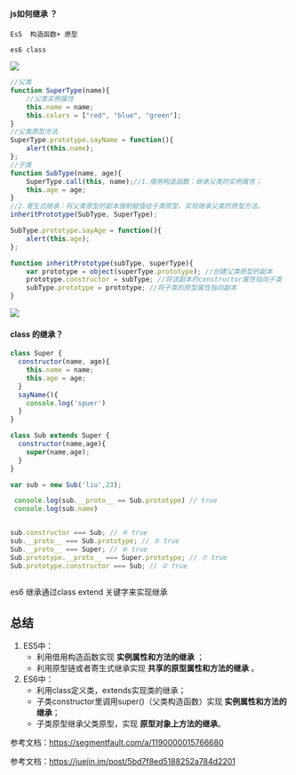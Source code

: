 #### js如何继承  ？



```
Es5  构造函数+ 原型

es6 class
```



![](https://img-blog.csdn.net/20170217194104741?watermark/2/text/aHR0cDovL2Jsb2cuY3Nkbi5uZXQvcXFfMTc3NDY2MjM=/font/5a6L5L2T/fontsize/400/fill/I0JBQkFCMA==/dissolve/70/gravity/SouthEast)

```js
//父类
function SuperType(name){
    //父类实例属性
    this.name = name;
    this.colors = ["red", "blue", "green"];
}
//父类原型方法
SuperType.prototype.sayName = function(){
    alert(this.name);
};
//子类
function SubType(name, age){
    SuperType.call(this, name);//1.借用构造函数：继承父类的实例属性；
    this.age = age;
}
//2.寄生式继承：将父类原型的副本强制赋值给子类原型，实现继承父类的原型方法。
inheritPrototype(SubType, SuperType);

SubType.prototype.sayAge = function(){
    alert(this.age);
};

function inheritPrototype(subType, superType){
    var prototype = object(superType.prototype); //创建父类原型的副本
    prototype.constructor = subType; //将该副本的constructor属性指向子类
    subType.prototype = prototype; //将子类的原型属性指向副本
}
```

![](https://img-blog.csdn.net/20170217194210929?watermark/2/text/aHR0cDovL2Jsb2cuY3Nkbi5uZXQvcXFfMTc3NDY2MjM=/font/5a6L5L2T/fontsize/400/fill/I0JBQkFCMA==/dissolve/70/gravity/SouthEast)

#### class 的继承？

```js
class Super {
  constructor(name, age){
    this.name = name;
    this.age = age;
  }
  sayName(){
    console.log('spuer')
  }
}

class Sub extends Super {
  constructor(name,age){
    super(name,age);
  }
}

var sub = new Sub('liu',23);

 console.log(sub.__proto__ == Sub.prototype) // true
 console.log(sub.name)


sub.constructor === Sub; // ④ true
sub.__proto__ === Sub.prototype; // ⑤ true
Sub.__proto__ === Super; // ⑥ true
Sub.prototype.__proto__ === Super.prototype; // ⑦ true
Sub.prototype.constructor === Sub; // ② true
 
```

es6 继承通过class extend 关键字来实现继承



## 总结

1. ES5中：
   - 利用借用构造函数实现 **实例属性和方法的继承** ；
   - 利用原型链或者寄生式继承实现 **共享的原型属性和方法的继承** 。
2. ES6中：
   - 利用class定义类，extends实现类的继承；
   - 子类constructor里调用super()（父类构造函数）实现 **实例属性和方法的继承**；
   - 子类原型继承父类原型，实现 **原型对象上方法的继承**。





参考文档：https://segmentfault.com/a/1190000015766680



参考文档：https://juejin.im/post/5bd7f8ed5188252a784d2201





